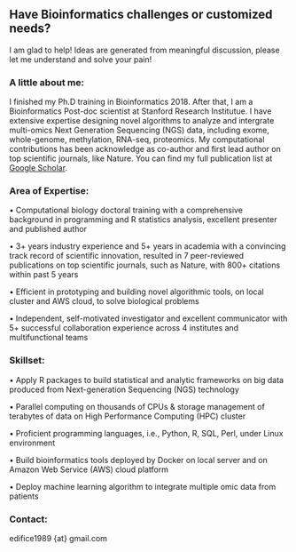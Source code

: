 ## Have Bioinformatics challenges or customized needs?

I am glad to help! Ideas are generated from meaningful discussion, please let me understand and solve your pain!

### A little about me: 
I finished my Ph.D training in Bioinformatics 2018. After that, I am a Bioinformatics Post-doc scientist at Stanford Research Institutue. I have extensive expertise designing novel algorithms to analyze and intergrate multi-omics Next Generation Sequencing (NGS) data, including exome, whole-genome, methylation, RNA-seq, proteomics. My computational contributions has been acknowledge as co-author and first lead author on top scientific journals, like Nature. You can find my full publication list at [Google Scholar](https://scholar.google.com/citations?hl=en&user=7sbQFPIAAAAJ).

### Area of Expertise:
•	Computational biology doctoral training with a comprehensive background in programming and R statistics analysis, excellent presenter and published author 

•	3+ years industry experience and 5+ years in academia with a convincing track record of scientific innovation, resulted in 7 peer-reviewed publications on top scientific journals, such as Nature, with 800+ citations within past 5 years

•	Efficient in prototyping and building novel algorithmic tools, on local cluster and AWS cloud, to solve biological problems

•	Independent, self-motivated investigator and excellent communicator with 5+ successful collaboration experience across 4 institutes and multifunctional teams 


### Skillset:

•	Apply R packages to build statistical and analytic frameworks on big data produced from Next-generation Sequencing (NGS) technology

•	Parallel computing on thousands of CPUs & storage management of terabytes of data on High Performance Computing (HPC) cluster 

•	Proficient programming languages, i.e., Python, R, SQL, Perl, under Linux environment

•	Build bioinformatics tools deployed by Docker on local server and on Amazon Web Service (AWS) cloud platform

•	Deploy machine learning algorithm to integrate multiple omic data from patients


### Contact:
 edifice1989 {at} gmail.com

